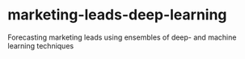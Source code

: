 # marketing-leads-deep-learning

Forecasting marketing leads using ensembles of deep- and machine learning techniques
